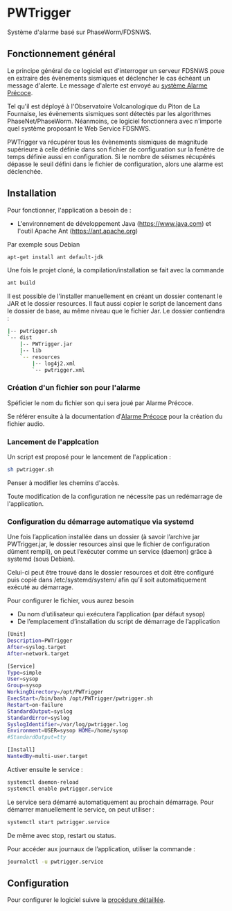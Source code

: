 # PWTrigger

Système d'alarme basé sur PhaseWorm/FDSNWS.

## Fonctionnement général

Le principe général de ce logiciel est d'interroger un serveur FDSNWS poue en extraire des évènements sismiques et déclencher le cas échéant un message d'alerte.
Le message d'alerte est envoyé au [système Alarme Précoce](https://github.com/IPGP/AlarmePrecoce).

Tel qu'il est déployé à l'Observatoire Volcanologique du Piton de La Fournaise, les évènements sismiques sont détectés par les algorithmes PhaseNet/PhaseWorm. Néanmoins, ce logiciel fonctionnera avec n'importe quel système proposant le Web Service FDSNWS.

PWTrigger va récupérer tous les évènements sismiques de magnitude supérieure à celle définie dans son fichier de configuration sur la fenêtre de temps définie aussi en configuration.
Si le nombre de séismes récupérés dépasse le seuil défini dans le fichier de configuration, alors une alarme est déclenchée.

## Installation

Pour fonctionner, l'application a besoin de :
* L'environnement de développement Java (https://www.java.com) et l'outil Apache Ant (https://ant.apache.org)

Par exemple sous Debian
```sh
apt-get install ant default-jdk
```
Une fois le projet cloné, la compilation/installation se fait avec la commande
```sh
ant build
```
Il est possible de l'installer manuellement en créant un dossier contenant le JAR et le dossier resources. Il faut aussi copier le script de lancement dans le dossier de base, au même niveau que le fichier Jar. Le dossier contiendra :

```sh
|-- pwtrigger.sh
`-- dist
    |-- PWTrigger.jar
    |-- lib
    `-- resources
        |-- log4j2.xml
        `-- pwtrigger.xml
```

### Création d'un fichier son pour l'alarme

Spéficier le nom du fichier son qui sera joué par Alarme Précoce.

Se référer ensuite à la documentation d'[Alarme Précoce](https://github.com/IPGP/AlarmePrecoce) pour la création du fichier audio.

### Lancement de l'applcation

Un script est proposé pour le lancement de l'application :

```sh
sh pwtrigger.sh
```
Penser à modifier les chemins d'accès.

Toute modification de la configuration ne nécessite pas un redémarrage de l'application.


### Configuration du démarrage automatique via systemd

Une fois l’application installée dans un dossier (à savoir l’archive jar PWTrigger.jar, le dossier resources ainsi que le fichier de configuration dûment rempli), on peut l’exécuter comme un service (daemon) grâce à systemd (sous Debian).

Celui-ci peut être trouvé dans le dossier resources et doit être configuré puis copié dans /etc/systemd/system/ afin qu’il soit automatiquement exécuté au démarrage.

Pour configurer le fichier, vous aurez besoin

* Du nom d’utilisateur qui exécutera l’application (par défaut sysop)
* De l’emplacement d’installation du script de démarrage de l’application

```sh
[Unit]
Description=PWTrigger
After=syslog.target
After=network.target

[Service]
Type=simple
User=sysop
Group=sysop
WorkingDirectory=/opt/PWTrigger
ExecStart=/bin/bash /opt/PWTrigger/pwtrigger.sh
Restart=on-failure
StandardOutput=syslog
StandardError=syslog
SyslogIdentifier=/var/log/pwtrigger.log
Environment=USER=sysop HOME=/home/sysop
#StandardOutput=tty

[Install]
WantedBy=multi-user.target
```

Activer ensuite le service :

```sh
systemctl daemon-reload
systemctl enable pwtrigger.service
```

Le service sera démarré automatiquement au prochain démarrage. Pour démarrer manuellement le service, on peut utiliser :

```sh
systemctl start pwtrigger.service
```

De même avec stop, restart ou status.

Pour accéder aux journaux de l’application, utiliser la commande :

```sh
journalctl -u pwtrigger.service
```
## Configuration

Pour configurer le logiciel suivre la [procédure détaillée](CONFIGURATION.md).
